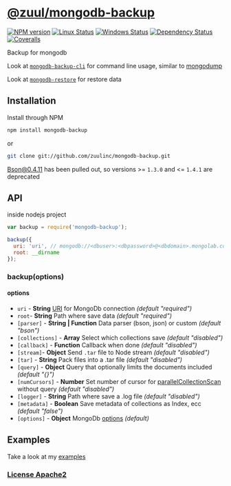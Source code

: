 # [@zuul/mongodb-backup](https://github.com/zuulinc/mongodb-backup)

[![NPM version](https://img.shields.io/npm/v/mongodb-backup.svg)](https://www.npmjs.com/package/mongodb-backup)
[![Linux Status](https://img.shields.io/travis/zuulinc/mongodb-backup.svg?label=linux)](https://travis-ci.org/zuulinc/mongodb-backup)
[![Windows Status](https://img.shields.io/appveyor/ci/zuulinc/mongodb-backup.svg?label=windows)](https://ci.appveyor.com/project/zuulinc/mongodb-backup)
[![Dependency Status](https://img.shields.io/david/zuulinc/mongodb-backup.svg)](https://david-dm.org/zuulinc/mongodb-backup)
[![Coveralls](https://img.shields.io/coveralls/zuulinc/mongodb-backup.svg)](https://coveralls.io/r/zuulinc/mongodb-backup)

Backup for mongodb

Look at [`mongodb-backup-cli`](https://github.com/zuulinc/mongodb-backup-cli) for command line usage, similar to [mongodump](http://docs.mongodb.org/manual/reference/program/mongodump/)

Look at [`mongodb-restore`](https://github.com/zuulinc/mongodb-restore) for restore data

## Installation

Install through NPM

```bash
npm install mongodb-backup
```
or
```bash
git clone git://github.com/zuulinc/mongodb-backup.git
```

Bson@0.4.11 has been pulled out, so versions >= `1.3.0` and <= `1.4.1` are deprecated

## API

inside nodejs project
```js
var backup = require('mongodb-backup');

backup({
  uri: 'uri', // mongodb://<dbuser>:<dbpassword>@<dbdomain>.mongolab.com:<dbport>/<dbdatabase>
  root: __dirname
});
```

### backup(options)

#### options

 - `uri` - **String** [URI](http://mongodb.github.io/node-mongodb-native/2.0/tutorials/urls/) for MongoDb connection *(default "required")*
 - `root`- **String** Path where save data *(default "required")*
 - `[parser]` - **String | Function** Data parser (bson, json) or custom *(default "bson")*
 - `[collections]` - **Array** Select which collections save *(default "disabled")*
 - `[callback]` - **Function** Callback when done *(default "disabled")*
 - `[stream]`- **Object** Send `.tar` file to Node stream *(default "disabled")*
 - `[tar]` - **String** Pack files into a .tar file *(default "disabled")*
 - `[query]` - **Object** Query that optionally limits the documents included *(default "{}")*
 - `[numCursors]` - **Number** Set number of cursor for [parallelCollectionScan](https://docs.mongodb.org/v3.0/reference/command/parallelCollectionScan) without query *(default "disabled")*
 - `[logger]` - **String** Path where save a .log file *(default "disabled")*
 - `[metadata]` - **Boolean** Save metadata of collections as Index, ecc *(default "false")*
 - `[options]` - **Object** MongoDb [options](http://mongodb.github.io/node-mongodb-native/2.0/tutorials/connecting/#toc_7) *(default)*

## Examples

Take a look at my [examples](https://github.com/zuulinc/mongodb-backup/tree/1.6/examples)

### [License Apache2](https://github.com/zuulinc/mongodb-backup/blob/1.6/LICENSE)
